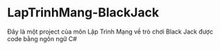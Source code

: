 # LapTrinhMang-BlackJack
Đây là một project của môn Lập Trình Mạng về trò chơi Black Jack được code bằng ngôn ngữ C#
